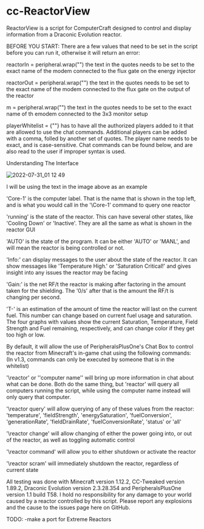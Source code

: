 # cc-ReactorView
ReactorView is a script for ComputerCraft designed to control and display information from a Draconic Evolution reactor.

BEFORE YOU START:
There are a few values that need to be set in the script before you can run it, otherwise it will return an error:

reactorIn = peripheral.wrap("") the text in the quotes needs to be set to the exact name of the modem connected to the flux gate on the energy injector

reactorOut = peripheral.wrap("") the text in the quotes needs to be set to the exact name of the modem connected to the flux gate on the output of the reactor

m = peripheral.wrap("") the text in the quotes needs to be set to the exact name of th emodem connected to the 3x3 monitor setup

playerWhitelist = {""} has to have all the authorized players added to it that are allowed to use the chat commands. Additional players can be added with a comma, folled by another set of quotes. The player name needs to be exact, and is case-sensitive. Chat commands can be found below, and are also read to the user if improper syntax is used.

Understanding The Interface

![2022-07-31_01 12 49](https://user-images.githubusercontent.com/110324509/182014622-ec7fe640-a0aa-4c34-ba68-2bba1db140ec.png)

I will be using the text in the image above as an example

'Core-1' is the computer label. That is the name that is shown in the top left, and is what you would call in the '\Core-1' command to query one reactor

'running' is the state of the reactor. This can have several other states, like 'Cooling Down' or 'Inactive'. They are all the same as what is shown in the reactor GUI

'AUTO' is the state of the program. It can be either 'AUTO' or 'MANL', and will mean the reactor is being controlled or not.

'Info:' can display messages to the user about the state of the reactor. It can show messages like 'Temperature High.' or 'Saturation Critical!' and gives insight into any issues the reactor may be facing

'Gain:' is the net RF/t the reactor is making after factoring in the amount taken for the shielding. The '0/s' after that is the amount the RF/t is changing per second.

'T-' is an estimation of the amount of time the reactor will last on the current fuel. This number can change based on current fuel usage and saturation.
The four graphs with values show the current Saturation, Temperature, Field Strength and Fuel remaining, respectively, and can change color if they get too high or low.



By default, it will allow the use of PeripheralsPlusOne's Chat Box to control the reactor from Minecraft's in-game chat using the following commands:
(In v1.3, commands can only be executed by someone that is in the whitelist)

'\reactor' or '\'computer name'' will bring up more information in chat about what can be done. Both do the same thing, but 'reactor' will query all computers running the script, while using the computer name instead will only query that computer.

'\reactor query' will allow querying of any of these values from the reactor: 'temperature', 'fieldStrength', 'energySaturation', 'fuelConversion', 'generationRate', 'fieldDrainRate', 'fuelConversionRate', 'status' or 'all'

'\reactor change' will allow changing of either the power going into, or out of the reactor, as well as toggling automatic control

'\reactor command' will allow you to either shutdown or activate the reactor

'\reactor scram' will immediately shutdown the reactor, regardless of current state

All testing was done with Minecraft version 1.12.2, CC-Tweaked version 1.89.2, Draconic Evolution version 2.3.28.354 and PeripheralsPlusOne version 1.1 build T58.
I hold no responsibility for any damage to your world caused by a reactor controlled by this script. Please report any explosions and the cause to the issues page here on GitHub.

TODO:
-make a port for Extreme Reactors
